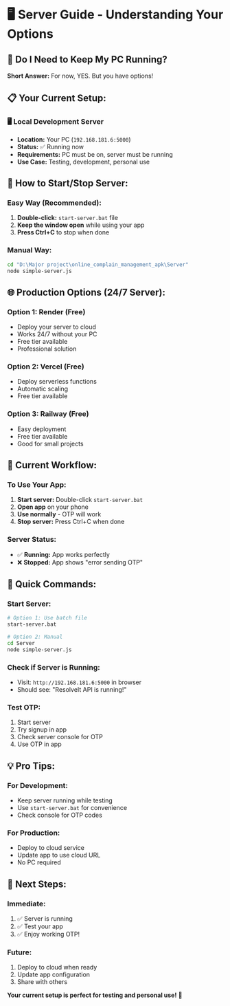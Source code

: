 # 🖥️ Server Guide - Understanding Your Options

## 🤔 **Do I Need to Keep My PC Running?**

**Short Answer:** For now, YES. But you have options!

## 📋 **Your Current Setup:**

### **🖥️ Local Development Server**
- **Location:** Your PC (`192.168.181.6:5000`)
- **Status:** ✅ Running now
- **Requirements:** PC must be on, server must be running
- **Use Case:** Testing, development, personal use

## 🚀 **How to Start/Stop Server:**

### **Easy Way (Recommended):**
1. **Double-click:** `start-server.bat` file
2. **Keep the window open** while using your app
3. **Press Ctrl+C** to stop when done

### **Manual Way:**
```bash
cd "D:\Major project\online_complain_management_apk\Server"
node simple-server.js
```

## 🌐 **Production Options (24/7 Server):**

### **Option 1: Render (Free)**
- Deploy your server to cloud
- Works 24/7 without your PC
- Free tier available
- Professional solution

### **Option 2: Vercel (Free)**
- Deploy serverless functions
- Automatic scaling
- Free tier available

### **Option 3: Railway (Free)**
- Easy deployment
- Free tier available
- Good for small projects

## 📱 **Current Workflow:**

### **To Use Your App:**
1. **Start server:** Double-click `start-server.bat`
2. **Open app** on your phone
3. **Use normally** - OTP will work
4. **Stop server:** Press Ctrl+C when done

### **Server Status:**
- ✅ **Running:** App works perfectly
- ❌ **Stopped:** App shows "error sending OTP"

## 🔧 **Quick Commands:**

### **Start Server:**
```bash
# Option 1: Use batch file
start-server.bat

# Option 2: Manual
cd Server
node simple-server.js
```

### **Check if Server is Running:**
- Visit: `http://192.168.181.6:5000` in browser
- Should see: "ResolveIt API is running!"

### **Test OTP:**
1. Start server
2. Try signup in app
3. Check server console for OTP
4. Use OTP in app

## 💡 **Pro Tips:**

### **For Development:**
- Keep server running while testing
- Use `start-server.bat` for convenience
- Check console for OTP codes

### **For Production:**
- Deploy to cloud service
- Update app to use cloud URL
- No PC required

## 🎯 **Next Steps:**

### **Immediate:**
1. ✅ Server is running
2. ✅ Test your app
3. ✅ Enjoy working OTP!

### **Future:**
1. Deploy to cloud when ready
2. Update app configuration
3. Share with others

**Your current setup is perfect for testing and personal use!** 🎉 